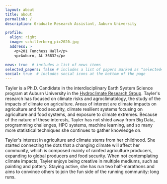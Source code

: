 ```yaml
---
layout: about
title: about
permalink: /
description: Graduate Research Assistant, Auburn University 

profile:
  align: right
  image: schillerberg_pic2020.jpg
  address: >
    <p>201 Funchess Hall</p>
    <p>Auburn, AL 36832</p>

news: true  # includes a list of news items
selected_papers: false # includes a list of papers marked as "selected={true}"
social: true  # includes social icons at the bottom of the page
---
```


Tayler is a Ph.D. Candidate in the interdisciplinary Earth System Science program at Auburn University in the [Hydroclimate Research Group](http://webhome.auburn.edu/~dzt0025/). Tayler's research has focused on climate risks and agroclimatology, the study of the impacts of climate on agriculture. Areas of interest are climate impacts on agriculture and food security, climate resilient systems focusing on agriculture and food systems, and exposure to climate extremes. Because of the nature of these interests, Tayler has not shied away from Big Data, programming challenges, HPC systems, machine learning, and so many more statistical techniques she continues to gather knowledge on. 

Tayler's interest in agriculture and climate stems from her childhood. She started connecting the dots that a changing climate will affect her community, which is composed mainly of rainfed agriculture producers, expanding to global producers and food security. When not contemplating climate impacts, Tayler enjoys being creative in multiple mediums, such as painting and pottery. Staying active, she has run two half-marathons and aims to convince others to join the fun side of the running community: long runs. 

